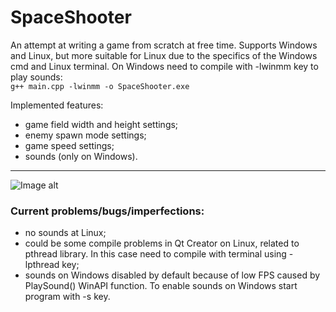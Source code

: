 # SpaceShooter
 An attempt at writing a game from scratch at free time. Supports Windows and Linux, but more suitable for Linux due to the specifics of the 
 Windows cmd and Linux terminal.
 On Windows need to compile with -lwinmm key to play sounds:  
 `g++ main.cpp -lwinmm -o SpaceShooter.exe`
 
 Implemented features:
 - game field width and height settings;
 - enemy spawn mode settings;
 - game speed settings;
 - sounds (only on Windows).
 
 ---
 
  ![Image alt](https://github.com/vaedermakar/SpaceShooter/raw/master/images/image1.PNG)
  
  
### Current problems/bugs/imperfections:  
- no sounds at Linux;
- could be some compile problems in Qt Creator on Linux, related to pthread library. In this case need to compile with terminal using -lpthread key;
- sounds on Windows disabled by default because of low FPS caused by PlaySound() WinAPI function. To enable sounds on Windows start program with -s key.


